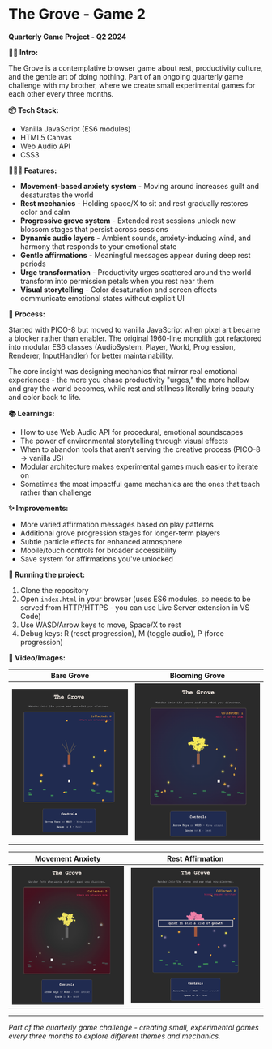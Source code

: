# The Grove - Game 2

**Quarterly Game Project - Q2 2024**

**👋🏼 Intro:**

The Grove is a contemplative browser game about rest, productivity culture, and the gentle art of doing nothing. Part of an ongoing quarterly game challenge with my brother, where we create small experimental games for each other every three months.

**📦 Tech Stack:** 

- Vanilla JavaScript (ES6 modules)
- HTML5 Canvas
- Web Audio API
- CSS3

**👩🏻‍🍳 Features:** 

- **Movement-based anxiety system** - Moving around increases guilt and desaturates the world
- **Rest mechanics** - Holding space/X to sit and rest gradually restores color and calm  
- **Progressive grove system** - Extended rest sessions unlock new blossom stages that persist across sessions
- **Dynamic audio layers** - Ambient sounds, anxiety-inducing wind, and harmony that responds to your emotional state
- **Gentle affirmations** - Meaningful messages appear during deep rest periods
- **Urge transformation** - Productivity urges scattered around the world transform into permission petals when you rest near them
- **Visual storytelling** - Color desaturation and screen effects communicate emotional states without explicit UI

**💭 Process:** 

Started with PICO-8 but moved to vanilla JavaScript when pixel art became a blocker rather than enabler. The original 1960-line monolith got refactored into modular ES6 classes (AudioSystem, Player, World, Progression, Renderer, InputHandler) for better maintainability.

The core insight was designing mechanics that mirror real emotional experiences - the more you chase productivity "urges," the more hollow and gray the world becomes, while rest and stillness literally bring beauty and color back to life.

**📚 Learnings:** 

- How to use Web Audio API for procedural, emotional soundscapes
- The power of environmental storytelling through visual effects
- When to abandon tools that aren't serving the creative process (PICO-8 → vanilla JS)
- Modular architecture makes experimental games much easier to iterate on
- Sometimes the most impactful game mechanics are the ones that teach rather than challenge

**✨ Improvements:** 

- More varied affirmation messages based on play patterns
- Additional grove progression stages for longer-term players  
- Subtle particle effects for enhanced atmosphere
- Mobile/touch controls for broader accessibility
- Save system for affirmations you've unlocked

**🚦 Running the project:** 

1. Clone the repository
2. Open `index.html` in your browser (uses ES6 modules, so needs to be served from HTTP/HTTPS - you can use Live Server extension in VS Code)
3. Use WASD/Arrow keys to move, Space/X to rest
4. Debug keys: R (reset progression), M (toggle audio), P (force progression)

**📸 Video/Images:**

| Bare Grove | Blooming Grove |
|:---:|:---:|
| ![Bare Grove](images/Screenshot%202025-09-04%20at%2009.36.14.png) | ![Blooming Grove](images/Screenshot%202025-09-04%20at%2009.36.44.png) |

| Movement Anxiety | Rest Affirmation |
|:---:|:---:|
| ![Movement Anxiety](images/Screenshot%202025-09-04%20at%2009.36.55.png) | ![Rest Affirmation](images/Screenshot%20Affirmation.png) |

---

*Part of the quarterly game challenge - creating small, experimental games every three months to explore different themes and mechanics.*
